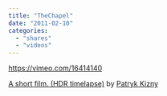 ```yaml
---
title: "TheChapel"
date: "2011-02-10"
categories: 
  - "shares"
  - "videos"
---
```


https://vimeo.com/16414140

[A short film. (HDR timelapse)](http://vimeo.com/16414140) by [Patryk Kizny](http://vimeo.com/pacocreative)
